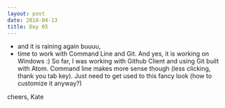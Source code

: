 ```yaml
---
layout: post
date: 2018-04-13
title: Day 05
---
```


* and it is raining again buuuu,
* time to work with Command Line and Git. And yes, it is working on Windows :) So far, I was working with Github Client and using Git built with Atom. Command line makes more sense though (less clicking, thank you tab key). Just need to get used to this fancy look (how to customize it anyway?)

cheers,
Kate
